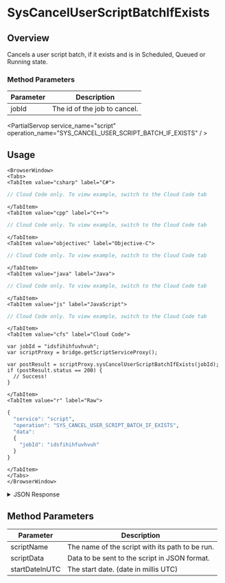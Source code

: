# SysCancelUserScriptBatchIfExists
## Overview
Cancels a user script batch, if it exists and is in Scheduled, Queued or Running state.


### Method Parameters
Parameter | Description
--------- | -----------
jobId | The id of the job to cancel.

<PartialServop service_name="script" operation_name="SYS_CANCEL_USER_SCRIPT_BATCH_IF_EXISTS" / >

## Usage

```mdx-code-block
<BrowserWindow>
<Tabs>
<TabItem value="csharp" label="C#">
```

```csharp
// Cloud Code only. To view example, switch to the Cloud Code tab
```

```mdx-code-block
</TabItem>
<TabItem value="cpp" label="C++">
```

```cpp
// Cloud Code only. To view example, switch to the Cloud Code tab
```

```mdx-code-block
</TabItem>
<TabItem value="objectivec" label="Objective-C">
```

```objectivec
// Cloud Code only. To view example, switch to the Cloud Code tab
```

```mdx-code-block
</TabItem>
<TabItem value="java" label="Java">
```

```java
// Cloud Code only. To view example, switch to the Cloud Code tab
```

```mdx-code-block
</TabItem>
<TabItem value="js" label="JavaScript">
```

```javascript
// Cloud Code only. To view example, switch to the Cloud Code tab
```

```mdx-code-block
</TabItem>
<TabItem value="cfs" label="Cloud Code">
```

```cfscript
var jobId = "idsfihihfuvhvuh";
var scriptProxy = bridge.getScriptServiceProxy();

var postResult = scriptProxy.sysCancelUserScriptBatchIfExists(jobId);
if (postResult.status == 200) {
  // Success!
}
```

```mdx-code-block
</TabItem>
<TabItem value="r" label="Raw">
```

```r
{
  "service": "script",
  "operation": "SYS_CANCEL_USER_SCRIPT_BATCH_IF_EXISTS",
  "data":
  {
    "jobId": "idsfihihfuvhvuh"
  }
}
```

```mdx-code-block
</TabItem>
</Tabs>
</BrowserWindow>
```

<details>
<summary>JSON Response</summary>

```json
{
  "data": {
    "cancelled": 1
  },
  "apiCount": 1,
  "totalCount": 0,
  "status": 200
}
```
</details>

## Method Parameters
Parameter | Description
--------- | -----------
scriptName | The name of the script with its path to be run.
scriptData | Data to be sent to the script in JSON format.
startDateInUTC | The start date. (date in millis UTC)


